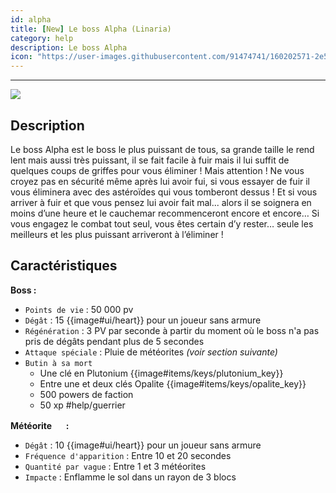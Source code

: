 ```yaml
---
id: alpha
title: [New] Le boss Alpha (Linaria) 
category: help
description: Le boss Alpha
icon: "https://user-images.githubusercontent.com/91474741/160202571-2e5e2f38-e312-4527-838b-ec873acadb69.png"
---
```

___
<img class="thumbnail-right" src="https://user-images.githubusercontent.com/91474741/160202571-2e5e2f38-e312-4527-838b-ec873acadb69.png">

## Description 

Le boss Alpha est le boss le plus puissant de tous, sa grande taille le rend lent mais aussi
très puissant, il se fait facile à fuir mais il lui suffit de quelques coups de griffes pour vous
éliminer ! 
Mais attention ! Ne vous croyez pas en sécurité même après lui avoir fui, si vous
essayer de fuir il vous éliminera avec des astéroïdes qui vous tomberont dessus ! Et si vous
arriver à fuir et que vous pensez lui avoir fait mal... alors il se soignera en moins d’une
heure et le cauchemar recommenceront encore et encore…
Si vous engagez le combat tout seul, vous êtes certain d’y rester… seule les meilleurs et les
plus puissant arriveront à l’éliminer !

## Caractéristiques 
**Boss :**  
- ``Points de vie`` : 50 000 pv
- ``Dégât`` : 15 {{image#ui/heart}} pour un joueur sans armure
- ``Régénération`` : 3 PV par seconde à partir du moment où le boss n'a pas pris de dégâts pendant plus de 5 secondes
- ``Attaque spéciale`` : Pluie de météorites  *(voir section suivante)*
- ``Butin à sa mort ``
    - Une clé en Plutonium {{image#items/keys/plutonium_key}} 
    - Entre une et deux clés Opalite {{image#items/keys/opalite_key}}
    - 500 powers de faction 
    - 50 xp #help/guerrier

**Météorite <img style="width:16px;height:16px" src="https://user-images.githubusercontent.com/91474741/160203589-b557ff77-6f11-4e7a-b70d-1102e098bbcb.png"> :** 

- ``Dégât`` : 10 {{image#ui/heart}} pour un joueur sans armure 
- ``Fréquence d'apparition`` : Entre 10 et 20 secondes 
- ``Quantité par vague`` : Entre 1 et 3 météorites
- ``Impacte`` : Enflamme le sol dans un rayon de 3 blocs